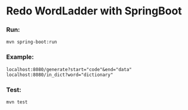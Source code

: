 # Redo WordLadder with SpringBoot

### Run:
```
mvn spring-boot:run
```

### Example:
```
localhost:8080/generate?start="code"&end="data"
localhost:8080/in_dict?word="dictionary"
```

### Test:

```
mvn test
```